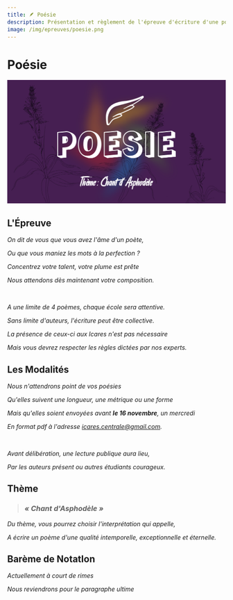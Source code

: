 ```yaml
---
title: 🪶 Poésie
description: Présentation et règlement de l'épreuve d'écriture d'une poésie
image: /img/epreuves/poesie.png
---
```


# Poésie

![](/img/epreuves/poesie.png)

## L'Épreuve

*On dit de vous que vous avez l'âme d'un poète,*

*Ou que vous maniez les mots à la perfection ?*

*Concentrez votre talent, votre plume est prête*

*Nous attendons dès maintenant votre composition.*

<br>  

*A une limite de 4 poèmes, chaque école sera attentive.*

*Sans limite d'auteurs, l'écriture peut être collective.*

*La présence de ceux-ci aux Icares n'est pas nécessaire*

*Mais vous devrez respecter les règles dictées par nos experts.*


## Les Modalités

*Nous n'attendrons point de vos poésies*

*Qu'elles suivent une longueur, une métrique ou une forme*

*Mais qu'elles soient envoyées avant **le 16 novembre**, un mercredi*

*En format pdf à l'adresse [icares.centrale@gmail.com](mailto:icares.centrale@gmail.com).*

<br>

*Avant délibération, une lecture publique aura lieu,*

*Par les auteurs présent ou autres étudiants courageux.*


## Thème

> ### ***« Chant d'Asphodèle »***

*Du thème, vous pourrez choisir l'interprétation qui appelle,*

*A écrire un poème d'une qualité intemporelle, exceptionnelle et éternelle.*


## Barème de NotatIon

*Actuellement à court de rimes*

*Nous reviendrons pour le paragraphe ultime*
